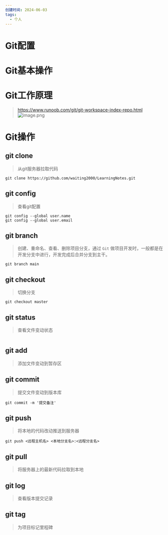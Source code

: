 ```yaml
---
创建时间: 2024-06-03
tags:
  - 个人
---
```

# Git配置
# Git基本操作
# Git工作原理
>https://www.runoob.com/git/git-workspace-index-repo.html
![image.png](https://saveattachment.oss-cn-shanghai.aliyuncs.com/saveImages/202406071055327.png)
# Git操作
## git clone
>从git服务器拉取代码

```shell
git clone https://github.com/waiting2000/LearningNotes.git
```

## git config
>查看git配置

```shell
git config --global user.name 
git config --global user.email
```
## git branch
>创建、重命名、查看、删除项目分支，通过 `Git` 做项目开发时，一般都是在开发分支中进行，开发完成后合并分支到主干。

```shell
git branch main
```
## git checkout
>切换分支

```shell
git checkout master
```
## git status
>查看文件变动状态

```shell

```
## git add
>添加文件变动到暂存区
## git commit
>提交文件变动到版本库

```shell
git commit -m '提交备注'
```
## git push
>将本地的代码改动推送到服务器

```shell
git push <远程主机名> <本地分支名>:<远程分支名>
```
## git pull
>将服务器上的最新代码拉取到本地
## git log
>查看版本提交记录
## git tag
>为项目标记里程碑



